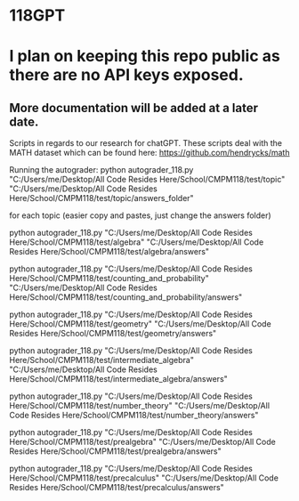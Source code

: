 # 118GPT
# I plan on keeping this repo public as there are no API keys exposed.
## More documentation will be added at a later date.
Scripts in regards to our research for chatGPT. These scripts deal with the MATH dataset which can be found here: https://github.com/hendrycks/math


Running the autograder:
python autograder_118.py "C:/Users/me/Desktop/All Code Resides Here/School/CMPM118/test/topic" "C:/Users/me/Desktop/All Code Resides Here/School/CMPM118/test/topic/answers_folder"

for each topic (easier copy and pastes, just change the answers folder)

python autograder_118.py "C:/Users/me/Desktop/All Code Resides Here/School/CMPM118/test/algebra" "C:/Users/me/Desktop/All Code Resides Here/School/CMPM118/test/algebra/answers"

python autograder_118.py "C:/Users/me/Desktop/All Code Resides Here/School/CMPM118/test/counting_and_probability" "C:/Users/me/Desktop/All Code Resides Here/School/CMPM118/test/counting_and_probability/answers"

python autograder_118.py "C:/Users/me/Desktop/All Code Resides Here/School/CMPM118/test/geometry" "C:/Users/me/Desktop/All Code Resides Here/School/CMPM118/test/geometry/answers"

python autograder_118.py "C:/Users/me/Desktop/All Code Resides Here/School/CMPM118/test/intermediate_algebra" "C:/Users/me/Desktop/All Code Resides Here/School/CMPM118/test/intermediate_algebra/answers"

python autograder_118.py "C:/Users/me/Desktop/All Code Resides Here/School/CMPM118/test/number_theory" "C:/Users/me/Desktop/All Code Resides Here/School/CMPM118/test/number_theory/answers"

python autograder_118.py "C:/Users/me/Desktop/All Code Resides Here/School/CMPM118/test/prealgebra" "C:/Users/me/Desktop/All Code Resides Here/School/CMPM118/test/prealgebra/answers"

python autograder_118.py "C:/Users/me/Desktop/All Code Resides Here/School/CMPM118/test/precalculus" "C:/Users/me/Desktop/All Code Resides Here/School/CMPM118/test/precalculus/answers"